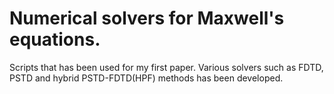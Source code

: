 # Numerical solvers for Maxwell's equations.
Scripts that has been used for my first paper.
Various solvers such as FDTD, PSTD and hybrid PSTD-FDTD(HPF) methods has been developed.
